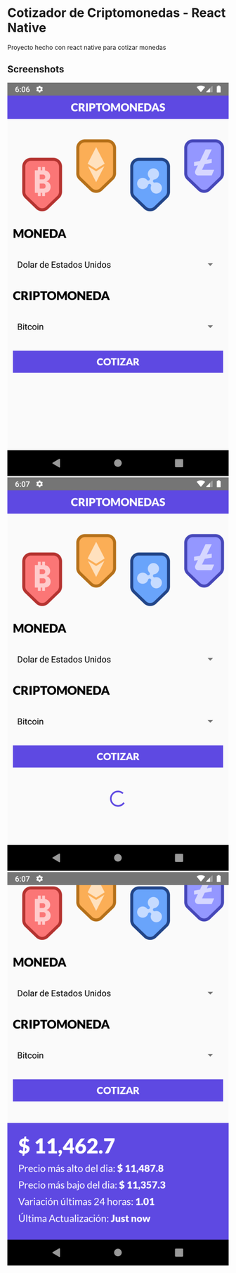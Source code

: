 # Cotizador de Criptomonedas - React Native

Proyecto hecho con react native para cotizar monedas

## Screenshots

![](./screenshots/1.png)
![](./screenshots/2.png)
![](./screenshots/3.png)
